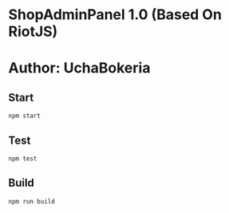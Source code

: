 # ShopAdminPanel 1.0 (Based On RiotJS)
# Author: UchaBokeria

## Start

```
npm start
```

## Test

```
npm test
```

## Build

```
npm run build
```